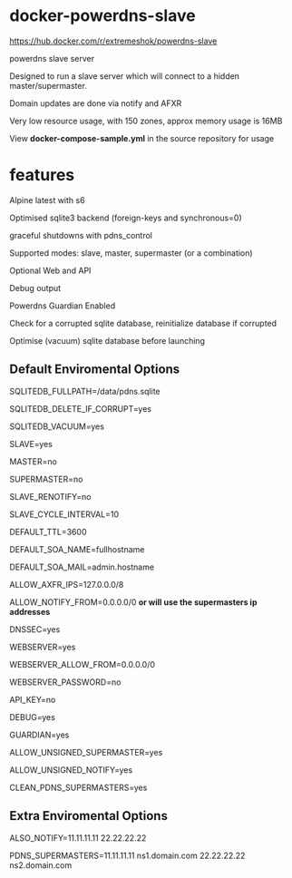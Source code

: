 # docker-powerdns-slave

https://hub.docker.com/r/extremeshok/powerdns-slave

powerdns slave server

Designed to run a slave server which will connect to a hidden master/supermaster.

Domain updates are done via notify and AFXR

Very low resource usage, with 150 zones, approx memory usage is 16MB

View **docker-compose-sample.yml** in the source repository for usage

# features
Alpine latest with s6

Optimised sqlite3 backend (foreign-keys and synchronous=0)

graceful shutdowns with pdns_control

Supported modes: slave, master, supermaster (or a combination)

Optional Web and API

Debug output

Powerdns Guardian Enabled

Check for a corrupted sqlite database, reinitialize database if corrupted

Optimise (vacuum) sqlite database before launching

## Default Enviromental Options
SQLITEDB_FULLPATH=/data/pdns.sqlite

SQLITEDB_DELETE_IF_CORRUPT=yes

SQLITEDB_VACUUM=yes

SLAVE=yes

MASTER=no

SUPERMASTER=no

SLAVE_RENOTIFY=no

SLAVE_CYCLE_INTERVAL=10

DEFAULT_TTL=3600

DEFAULT_SOA_NAME=fullhostname

DEFAULT_SOA_MAIL=admin.hostname

ALLOW_AXFR_IPS=127.0.0.0/8

ALLOW_NOTIFY_FROM=0.0.0.0/0 **or will use the supermasters ip addresses**

DNSSEC=yes

WEBSERVER=yes

WEBSERVER_ALLOW_FROM=0.0.0.0/0

WEBSERVER_PASSWORD=no

API_KEY=no

DEBUG=yes

GUARDIAN=yes

ALLOW_UNSIGNED_SUPERMASTER=yes

ALLOW_UNSIGNED_NOTIFY=yes

CLEAN_PDNS_SUPERMASTERS=yes

## Extra Enviromental Options
ALSO_NOTIFY=11.11.11.11 22.22.22.22

PDNS_SUPERMASTERS=11.11.11.11 ns1.domain.com 22.22.22.22 ns2.domain.com
